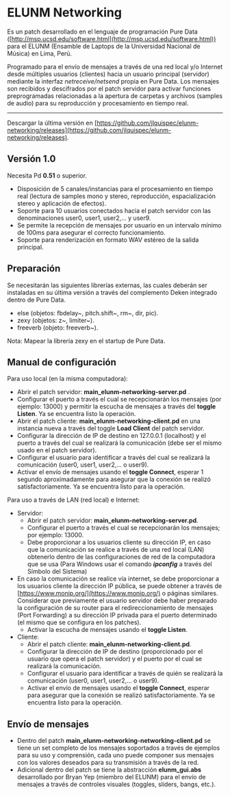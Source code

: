# **ELUNM Networking**

Es un patch desarrollado en el lenguaje de programación Pure Data ([http://msp.ucsd.edu/software.html](http://msp.ucsd.edu/software.html)) para el ELUNM (Ensamble de Laptops de la Universidad Nacional de Música) en Lima, Perú.

Programado para el envío de mensajes a través de una red local y/o Internet desde múltiples usuarios (clientes) hacia un usuario principal (servidor) mediante la interfaz *netreceive/netsend* propia en Pure Data. Los mensajes son recibidos y descifrados por el patch servidor para activar funciones preprogramadas relacionadas a la apertura de carpetas y archivos (samples de audio) para su reproducción y procesamiento en tiempo real.

---

Descargar la última versión en [https://github.com/jlquispec/elunm-networking/releases](https://github.com/jlquispec/elunm-networking/releases).

## Versión 1.0

Necesita Pd **0.51** o superior.

- Disposición de 5 canales/instancias para el procesamiento en tiempo real (lectura de samples mono y stereo, reproducción, espacialización stereo y aplicación de efectos).
- Soporte para 10 usuarios conectados hacia el patch servidor con las denominaciones user0, user1, user2,... y user9.
- Se permite la recepción de mensajes por usuario en un intervalo mínimo de 100ms para asegurar el correcto funcionamiento.
- Soporte para renderización en formato WAV estéreo de la salida principal.

## Preparación

Se necesitarán las siguientes librerías externas, las cuales deberán ser instaladas en su última versión a través del complemento Deken integrado dentro de Pure Data.

- else (objetos: fbdelay~, pitch.shift~, rm~, dir, pic).
- zexy (objetos: z~, limiter~).
- freeverb (objeto: freeverb~).

Nota: Mapear la librería zexy en el startup de Pure Data.

## Manual de configuración

Para uso local (en la misma computadora):

- Abrir el patch servidor: **main_elunm-networking-server.pd** .
- Configurar el puerto a través el cual se recepcionarán los mensajes (por ejemplo: 13000) y permitir la escucha de mensajes a través del **toggle Listen**. Ya se encuentra listo la operación.
- Abrir el patch cliente:  **main_elunm-networking-client.pd** en una instancia nueva a través del toggle **Load Client** del patch servidor.
- Configurar la dirección de IP de destino en 127.0.0.1 (localhost) y el puerto a través del cual se realizará la comunicación (debe ser el mismo usado en el patch servidor).
- Configurar el usuario para identificar a través del cual se realizará la comunicación (user0, user1, user2,... o user9).
- Activar el envío de mensajes usando el **toggle Connect**, esperar 1 segundo aproximadamente para asegurar que la conexión se realizó satisfactoriamente. Ya se encuentra listo para la operación.

Para uso a través de LAN (red local) e Internet:

- Servidor:
    - Abrir el patch servidor: **main_elunm-networking-server.pd**.
    - Configurar el puerto a través el cual se recepcionarán los mensajes; por ejemplo: 13000.
    - Debe proporcionar a los usuarios cliente su dirección IP, en caso que la comunicación se realice a través de una red local (LAN) obtenerlo dentro de las configuraciones de red de la computadora que se usa (Para Windows usar el comando ***ipconfig***  a través del Símbolo del Sistema)
- En caso la comunicación se realice vía internet, se debe proporcionar a los usuarios cliente la dirección IP pública, se puede obtener a través de  [https://www.monip.org/](https://www.monip.org/) o páginas similares. Considerar que previamente el usuario servidor debe haber preparado la configuración de su router para el redireccionamiento de mensajes (Port Forwarding) a su dirección IP privada para el puerto determinado (el mismo que se configura en los patches).
	- Activar la escucha de mensajes usando el **toggle Listen**.
- Cliente:
    - Abrir el patch cliente: **main_elunm-networking-client.pd**.
    - Configurar la dirección de IP de destino (proporcionado por el usuario que opera el patch servidor) y el puerto por el cual se realizará la comunicación.
    - Configurar el usuario para identificar a través de quién se realizará la comunicación (user0, user1, user2,... o user9).
    - Activar el envío de mensajes usando el **toggle Connect**, esperar para asegurar que la conexión se realizó satisfactoriamente. Ya se encuentra listo para la operación.

## Envío de mensajes

- Dentro del patch **main_elunm-networking-networking-client.pd** se tiene un set completo de los mensajes soportados a través de ejemplos para su uso y comprensión, cada uno puede componer sus mensajes con los valores deseados para su transmisión a través de la red.
- Adicional dentro del patch se tiene la abstracción **elunm_gui.abs** desarrollado por Bryan Yep (miembro del ELUNM) para el envío de mensajes a través de controles visuales (toggles, sliders, bangs, etc.).